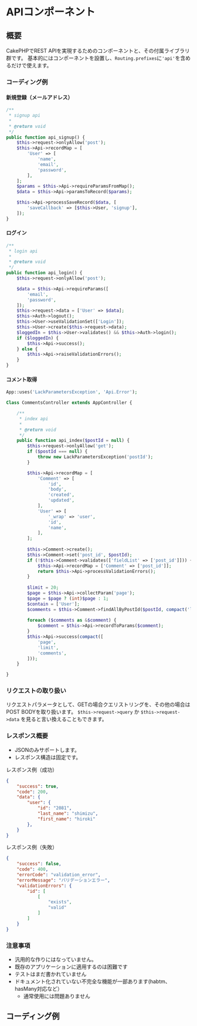 # APIコンポーネント

## 概要

CakePHPでREST APIを実現するためのコンポーネントと、その付属ライブラリ群です。
基本的にはコンポーネントを設置し、`Routing.prefixes`に`'api'`を含めるだけで使えます。

### コーディング例

#### 新規登録（メールアドレス）

```php
/**
 * signup api
 *
 * @return void
 */
public function api_signup() {
	$this->request->onlyAllow('post');
	$this->Api->recordMap = [
		'User' => [
			'name',
			'email',
			'password',
		],
	];
	$params = $this->Api->requireParamsFromMap();
	$data = $this->Api->paramsToRecord($params);

	$this->Api->processSaveRecord($data, [
		'saveCallback' => [$this->User, 'signup'],
	]);
}
```

#### ログイン

```php
/**
 * login api
 *
 * @return void
 */
public function api_login() {
	$this->request->onlyAllow('post');

	$data = $this->Api->requireParams([
		'email',
		'password',
	]);
	$this->request->data = ['User' => $data];
	$this->Auth->logout();
	$this->User->useValidationSet(['Login']);
	$this->User->create($this->request->data);
	$loggedIn = $this->User->validates() && $this->Auth->login();
	if ($loggedIn) {
		$this->Api->success();
	} else {
		$this->Api->raiseValidationErrors();
	}
}
```

#### コメント取得

```php
App::uses('LackParametersException', 'Api.Error');

Class CommentsController extends AppController {

	/**
	 * index api
	 *
	 * @return void
	 */
	public function api_index($postId = null) {
		$this->request->onlyAllow('get');
		if ($postId === null) {
			throw new LackParametersException('postId');
		}

		$this->Api->recordMap = [
			'Comment' => [
				'id',
				'body',
				'created',
				'updated',
			],
			'User' => [
				'_wrap' => 'user',
				'id',
				'name',
			],
		];
	
		$this->Comment->create();
		$this->Comment->set('post_id', $postId);
		if (!$this->Comment->validates(['fieldList' => ['post_id']])) {
			$this->Api->recordMap = ['Comment' => ['post_id']];
			return $this->Api->processValidationErrors();
		}
	
		$limit = 20;
		$page = $this->Api->collectParam('page');
		$page = $page ? (int)$page : 1;
		$contain = ['User'];
		$comments = $this->Comment->findAllByPostId($postId, compact('limit', 'page', 'contain'));
	
		foreach ($comments as &$comment) {
			$comment = $this->Api->recordToParams($comment);
		}
		$this->Api->success(compact([
			'page',
			'limit',
			'comments',
		]));
	}

}
```

### リクエストの取り扱い

リクエストパラメータとして、GETの場合クエリストリングを、その他の場合はPOST BODYを取り扱います。
`$this->request->query` か `$this->request->data` を見ると言い換えることもできます。

### レスポンス概要

- JSONのみサポートします。
- レスポンス構造は固定です。

レスポンス例（成功）

```json
{
    "success": true,
    "code": 200,
    "data": {
        "user": {
            "id": "2081",
            "last_name": "shimizu",
            "first_name": "hiroki"
        },
    }
}
```

レスポンス例（失敗）

```json
{
    "success": false,
    "code": 400,
    "errorCode": "validation_error",
    "errorMessage": "バリデーションエラー",
    "validationErrors": {
        "id": [
            [
                "exists",
                "valid"
            ]
        ]
    }
}
```

### 注意事項

- 汎用的な作りにはなっていません。
- 既存のアプリケーションに適用するのは困難です
- テストはまだ書かれていません
- ドキュメント化されていない不完全な機能が一部あります(habtm、hasMany対応など）
	- 通常使用には問題ありません 


## コーディング例
